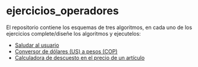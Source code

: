 # ejercicios_operadores

El repositorio contiene los esquemas de tres algoritmos, en cada uno de los ejercicios complete/diseñe los algoritmos y ejecutelos:

* [Saludar al usuario](https://github.com/compbios/ejercicios_operadores/blob/master/saludo.psc)
* [Conversor de dólares (US) a pesos (COP)](https://github.com/compbios/ejercicios_operadores/blob/master/conversor_moneda.psc)
* [Calculadora de descuesto en el precio de un artículo](https://github.com/compbios/ejercicios_operadores/blob/master/descuento.psc)
